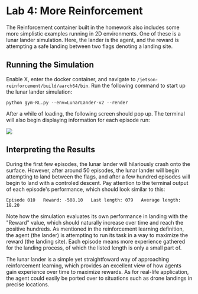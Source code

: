 # Lab 4: More Reinforcement

The Reinforcement container built in the homework also includes some more simplistic examples running in 2D environments. One of these is a lunar lander simulation. Here, the lander is the agent, and the reward is attempting a safe landing between two flags denoting a landing site.

## Running the Simulation

Enable X, enter the docker container, and navigate to `/jetson-reinforcement/build/aarch64/bin`. Run the following command to start up the lunar lander simulation:
```
python gym-RL.py --env=LunarLander-v2 --render
```
After a while of loading, the following screen should pop up. The terminal will also begin displaying information for each episode run: 

<img src="https://raw.githubusercontent.com/dusty-nv/jetson-reinforcement/master/docs/images/LunarLander.png">

## Interpreting the Results

During the first few episodes, the lunar lander will hilariously crash onto the surface. However, after around 50 episodes, the lunar lander will begin attempting to land between the flags, and after a few hundred episodes will begin to land with a controled descent. Pay attention to the terminal output of each episode's performance, which should look similar to this:
```
Episode 010   Reward: -508.10   Last length: 079   Average length: 18.20
```
Note how the simulation evaluates its own performance in landing with the "Reward" value, which should naturally increase over time and reach the positive hundreds. As mentioned in the reinforcement learning definition, the agent (the lander) is attempting to run its task in a way to maximize the reward (the landing site). Each episode means more experience gathered for the landing process, of which the listed length is only a small part of. 

The lunar lander is a simple yet straightfoward way of approaching reinforcement learning, which provides an excellent view of how agents gain experience over time to maximize rewards. As for real-life application, the agent could easily be ported over to situations such as drone landings in precise locations.

